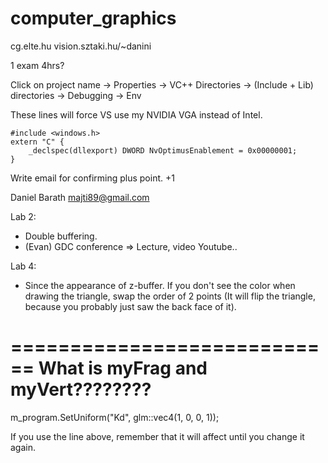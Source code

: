 # computer_graphics
cg.elte.hu
vision.sztaki.hu/~danini

1 exam 4hrs?

Click on project name -> Properties -> VC++ Directories -> (Include + Lib) directories -> Debugging -> Env

These lines will force VS use my NVIDIA VGA instead of Intel.
```
#include <windows.h>
extern "C" {
	_declspec(dllexport) DWORD NvOptimusEnablement = 0x00000001;
}
```

Write email for confirming plus point. +1


Daniel Barath
majti89@gmail.com

Lab 2:
- Double buffering.
- (Evan) GDC conference => Lecture, video Youtube..

Lab 4:
- Since the appearance of z-buffer. If you don't see the color when drawing the triangle, swap the order of 2 points
(It will flip the triangle, because you probably just saw the back face of it).

============================
What is myFrag and myVert????????
============================
m_program.SetUniform("Kd", glm::vec4(1, 0, 0, 1));

If you use the line above, remember that it will affect until you change it again.